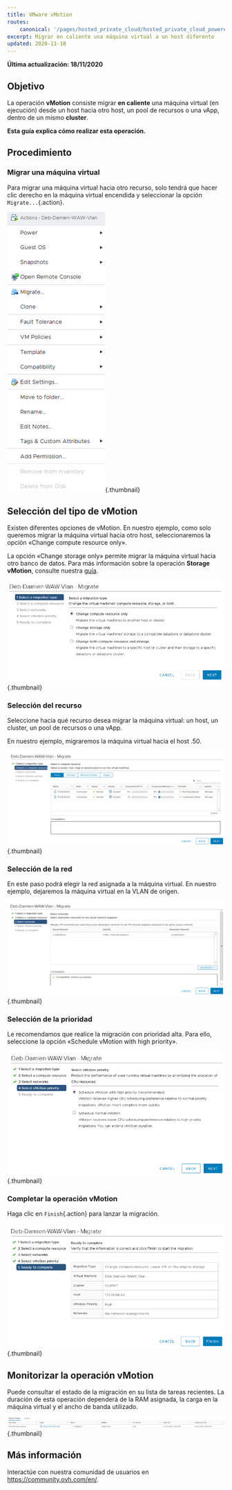 ```yaml
---
title: VMware vMotion
routes:
    canonical: '/pages/hosted_private_cloud/hosted_private_cloud_powered_by_vmware/vmware_vmotion_new'
excerpt: Migrar en caliente una máquina virtual a un host diferente
updated: 2020-11-18
---
```


**Última actualización: 18/11/2020**

## Objetivo

La operación **vMotion** consiste migrar **en caliente** una máquina virtual (en ejecución) desde un host hacia otro host, un pool de recursos o una vApp, dentro de un mismo **cluster**.

**Esta guía explica cómo realizar esta operación.**

## Procedimiento

### Migrar una máquina virtual

Para migrar una máquina virtual hacia otro recurso, solo tendrá que hacer clic derecho en la máquina virtual encendida y seleccionar la opción `Migrate...`{.action}.

![Migrar máquina virtual](images/Vmotion1.png){.thumbnail}

## Selección del tipo de vMotion

Existen diferentes opciones de vMotion. En nuestro ejemplo, como solo queremos migrar la máquina virtual hacia otro host, seleccionaremos la opción «Change compute resource only».

La opción «Change storage only» permite migrar la máquina virtual hacia otro banco de datos. Para más información sobre la operación **Storage vMotion**, consulte nuestra [guía](/pages/bare_metal_cloud/managed_bare_metal/vmware_storage_vmotion).

![Selección del tipo de vMotion](images/Vmotion2.png){.thumbnail}

### Selección del recurso

Seleccione hacia qué recurso desea migrar la máquina virtual: un host, un cluster, un pool de recursos o una vApp.

En nuestro ejemplo, migraremos la máquina virtual hacia el host .50.

![Selección del recurso](images/Vmotion3.png){.thumbnail}

### Selección de la red

En este paso podrá elegir la red asignada a la máquina virtual. En nuestro ejemplo, dejaremos la máquina virtual en la VLAN de origen.

![Selección de la red](images/Vmotion4.png){.thumbnail}

### Selección de la prioridad

Le recomendamos que realice la migración con prioridad alta. Para ello, seleccione la opción «Schedule vMotion with high priority».

![Selección de la prioridad](images/Vmotion5.png){.thumbnail}

### Completar la operación vMotion

Haga clic en `Finish`{.action} para lanzar la migración.

![Completar la operación vMotion](images/Vmotion6.png){.thumbnail}

## Monitorizar la operación vMotion

Puede consultar el estado de la migración en su lista de tareas recientes. La duración de esta operación dependerá de la RAM asignada, la carga en la máquina virtual y el ancho de banda utilizado.

![Monitorización de la operación vMotion](images/Vmotion7.png){.thumbnail}

## Más información

Interactúe con nuestra comunidad de usuarios en <https://community.ovh.com/en/>.
